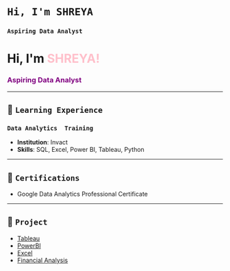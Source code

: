 # `Hi, I'm SHREYA`   
### `Aspiring Data Analyst`
# Hi, I'm <span style="color: pink;">SHREYA!</span>

### <span style="color: purple;">Aspiring Data Analyst</span>

---

## 📘 **`Learning Experience`**
### `Data Analytics  Training`
- **Institution**: Invact
- **Skills**: SQL, Excel, Power BI, Tableau, Python  

 ---
 
## 📜 **`Certifications`**
- Google Data Analytics Professional Certificate

---

## 📂 **`Project`**
- [Tableau](https://public.tableau.com/app/profile/shreyashetty./vizzes)
- [PowerBI](https://github.com/shreyashetty-1/PowerBI-.git)
- [Excel](https://github.com/shreyashetty-1/Excel.git)
- [Financial Analysis](https://github.com/shreyashetty-1/Financial-Analysis.git)

 




